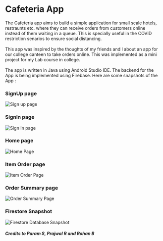 # Cafeteria App
The Cafeteria app aims to build a simple application for small scale hotels, restraunts etc. where they can receive orders from customers online instead of them waiting in a queue. This is specially useful in the COVID restriction senarios to ensure social distancing. 
<br/><br/>
This app was inspired by the thoughts of my friends and I about an app for our college canteen to take orders online. This was implemented as a mini project for my Lab course in college.
<br/><br/>
The app is written in Java using Android Studio IDE. The backend for the App is being implemented using Firebase.
Here are some snapshots of the App :
<centre>
  ### SignUp page
  ![Sign up page](https://user-images.githubusercontent.com/65915759/184121836-dce0ba2a-4697-47fe-ad97-fda14e4fc84b.png)
  ### SignIn page
  ![Sign In page](https://user-images.githubusercontent.com/65915759/184121830-19317a91-64a1-4849-836c-06398cc6c034.png)
  ### Home page
  ![Home Page](https://user-images.githubusercontent.com/65915759/184121822-c7c7a4ab-32c1-4f5e-9198-7b6bf7376286.png)
  ### Item Order page
  ![Item Order Page](https://user-images.githubusercontent.com/65915759/184121823-6bc77ca7-4617-42d6-a43c-0fdb3d39d24e.png)
  ### Order Summary page
  ![Order Summary Page](https://user-images.githubusercontent.com/65915759/184121828-daa81399-d513-431d-81b5-87e8e1ada252.png)
  ### Firestore Snapshot
  ![Firestore Database Snapshot](https://user-images.githubusercontent.com/65915759/184121816-dce65140-3dae-497e-b0cb-c52f4960f223.png)
</centre>
##### Credits to Param S, Prajwal R and Rohan B
